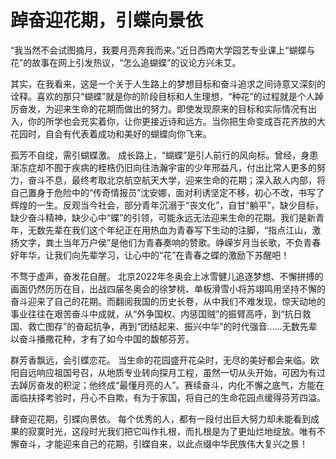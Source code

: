 # 踔奋迎花期，引蝶向景依

“我当然不会试图摘月，我要月亮奔我而来。”近日西南大学园艺专业课上“蝴蝶与花”的故事在网上引发热议，“怎么追蝴蝶”的议论方兴未艾。

其实，在我看来，这是一个关于人生路上的梦想目标和奋斗追求之间诗意又深刻的诠释。喜欢的那只“蝴蝶”就是你的阶段目标和人生理想，“种花”的过程就是个人踔厉奋发，为迎来生命的花期而做出的努力。即使发现原来的目标和实际情况有出入，你的所学也会充实着你，让你更接近诗和远方。当你把生命变成百花齐放的大花园时，自会有代表着成功和美好的蝴蝶向你飞来。

孤芳不自绽，需引蝴蝶激。
成长路上，“蝴蝶”是引人前行的风向标。曾经，身患渐冻症却不囿于疾病的桎梏仍旧向往浩瀚宇宙的少年邢益凡，付出比常人更多的努力，奋斗不息，最终考取北京航空航天大学，迎来生命的花期；深入敌人内部，将自己置身于危险中的“传奇情报员”沈安娜，面对利诱坚定不移，初心不改，书写了辉煌的一生。反观当今社会，部分青年沉溺于“丧文化”，自甘“躺平”，缺少目标，缺少奋斗精神，缺少心中“蝶”的引领，可能永远无法迎来生命的花期。我们是新青年，无数先辈在我们这个年纪正在用热血为青春写下生动的注脚，“指点江山，激扬文字，粪土当年万户侯”是他们为青春奏响的赞歌。峥嵘岁月当长歌，不负青春好年华，让我们向先辈学习，让心中的“花”在青春之蝶的激励下苏醒吧！

不骛于虚声，奋发花自醒。
北京2022年冬奥会上冰雪健儿追逐梦想、不懈拼搏的画面仍然历历在目，出战四届冬奥会的徐梦桃、单板滑雪小将苏翊鸣用坚持不懈的奋斗迎来了自己的花期。而翻阅我国的历史长卷，从中我们不难发现，惊天动地的事业往往在艰苦奋斗中成就，从“外争国权、内惩国贼”的振臂高呼，到“抗日救国、救亡图存”的奋起抗争，再到“团结起来、振兴中华”的时代强音……无数先辈以奋斗播撒花种，才有了如今中国的馥郁芬芳。

群芳香飘远，会引蝶恋花。
当生命的花园盛开花朵时，无尽的美好都会来临。欧阳自远响应祖国号召，从地质专业转向探月工程，虽然一切从头开始，可因为有过去踔厉奋发的积淀；他终成“最懂月亮的人”。赛续奋斗，内化不懈之底气，方能在面临扶择考验时，丹心不自欺，有为于家国，将自己的生命花园点缓得芬芳四溢。

肆奋迎花期，引蝶向景依。
每个优秀的人，都有一段付出巨大努力却未能看到成果的寂寞时光，这段时光我们把它叫作扎根，而扎根是为了更灿烂地绽放。唯有不懈奋斗，才能迎来自己的花期，引蝶自来，以此点缀中华民族伟大复兴之景！
